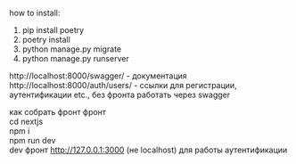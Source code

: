 how to install:

1) pip install poetry  
2) poetry install  
3) python manage.py migrate  
4) python manage.py runserver  


http://localhost:8000/swagger/ - документация  
http://localhost:8000/auth/users/ - ссылки для регистрации, аутентификации etc., без фронта работать через swagger  

как собрать фронт фронт  
cd nextjs  
npm i  
npm run dev  
dev фронт http://127.0.0.1:3000 (не localhost)  для работы аутентификации  